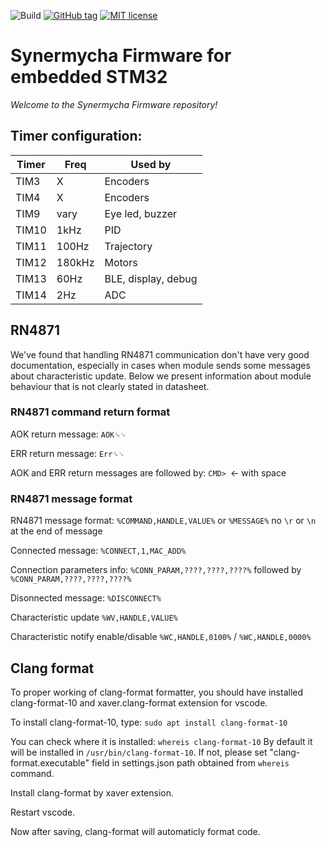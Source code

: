 ![Build](https://github.com/synergia/synermycha-firmware-stm32/actions/workflows/main.yml/badge.svg)
[![GitHub tag](https://img.shields.io/github/tag/synergia/synermycha-firmware-stm32.svg)](https://github.com/synergia/synermycha-firmware-stm32/tags/)
[![MIT license](https://img.shields.io/badge/License-MIT-blue.svg)](https://lbesson.mit-license.org/)
# Synermycha Firmware for embedded STM32

_Welcome to the Synermycha Firmware repository!_

## Timer configuration:
| Timer         | Freq      | Used by               |
| ------------- | --------- | --------------------- |
| TIM3          | X         | Encoders              |
| TIM4          | X         | Encoders              |
| TIM9          | vary      | Eye led, buzzer       |
| TIM10         | 1kHz      | PID                   |
| TIM11         | 100Hz     | Trajectory            |
| TIM12         | 180kHz    | Motors                |
| TIM13         | 60Hz      | BLE, display, debug   |
| TIM14         | 2Hz       | ADC                   |

## RN4871
We've found that handling RN4871 communication don't have very good documentation, 
especially in cases when module sends some messages about characteristic update. Below we present information about module behaviour that is not clearly stated in datasheet.

### RN4871 command return format
 AOK return message: `AOK␍␊`

 ERR return message: `Err␍␊`

 AOK and ERR return messages are followed by: `CMD> `<- with space

### RN4871 message format
 RN4871 message format: `%COMMAND,HANDLE,VALUE%` or `%MESSAGE%`
 no `\r` or `\n` at the end of message

 Connected message: `%CONNECT,1,MAC_ADD%`
 
 Connection parameters info: `%CONN_PARAM,????,????,????%` followed by `%CONN_PARAM,????,????,????%`

 Disonnected message: `%DISCONNECT%`

 Characteristic update `%WV,HANDLE,VALUE%`

 Characteristic notify enable/disable `%WC,HANDLE,0100%` / `%WC,HANDLE,0000%`


## Clang format 
To proper working of clang-format formatter, you should have installed clang-format-10
and xaver.clang-format extension for vscode.

To install clang-format-10, type:
`sudo apt install clang-format-10`

You can check where it is installed:
`whereis clang-format-10`
By default it will be installed in `/usr/bin/clang-format-10`. If not, please set "clang-format.executable" field in settings.json
path obtained from `whereis` command.

Install clang-format by xaver extension.

Restart vscode. 

Now after saving, clang-format will automaticly format code.
